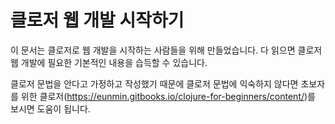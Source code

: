 # 클로저 웹 개발 시작하기

이 문서는 클로저로 웹 개발을 시작하는 사람들을 위해 만들었습니다. 다 읽으면 클로저 웹 개발에 필요한 기본적인 내용을 습득할 수 있습니다.

클로저 문법을 안다고 가정하고 작성했기 때문에 클로저 문법에 익숙하지 않다면 초보자를 위한 클로저(https://eunmin.gitbooks.io/clojure-for-beginners/content/)를 보시면 도움이 됩니다.


